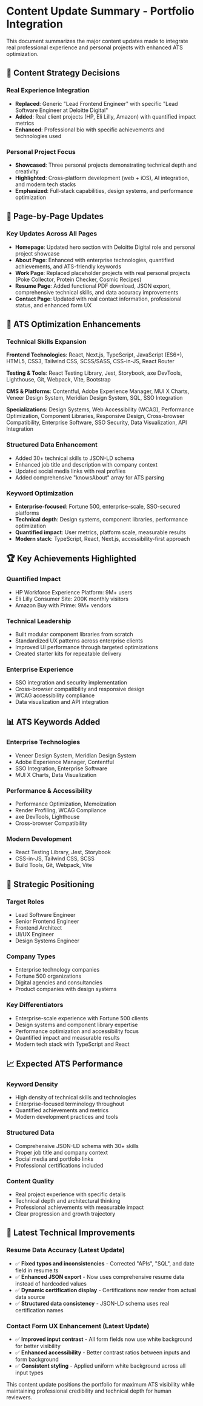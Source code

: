 # Content Update Summary - Portfolio Integration

This document summarizes the major content updates made to integrate real professional experience and personal projects with enhanced ATS optimization.

## 🎯 Content Strategy Decisions

### **Real Experience Integration**

- **Replaced**: Generic "Lead Frontend Engineer" with specific "Lead Software Engineer at Deloitte Digital"
- **Added**: Real client projects (HP, Eli Lilly, Amazon) with quantified impact metrics
- **Enhanced**: Professional bio with specific achievements and technologies used

### **Personal Project Focus**

- **Showcased**: Three personal projects demonstrating technical depth and creativity
- **Highlighted**: Cross-platform development (web + iOS), AI integration, and modern tech stacks
- **Emphasized**: Full-stack capabilities, design systems, and performance optimization

## 📝 Page-by-Page Updates

### **Key Updates Across All Pages**

- **Homepage**: Updated hero section with Deloitte Digital role and personal project showcase
- **About Page**: Enhanced with enterprise technologies, quantified achievements, and ATS-friendly keywords
- **Work Page**: Replaced placeholder projects with real personal projects (Poke Collector, Protein Checker, Cosmic Recipes)
- **Resume Page**: Added functional PDF download, JSON export, comprehensive technical skills, and data accuracy improvements
- **Contact Page**: Updated with real contact information, professional status, and enhanced form UX

## 🎯 ATS Optimization Enhancements

### **Technical Skills Expansion**

**Frontend Technologies**: React, Next.js, TypeScript, JavaScript (ES6+), HTML5, CSS3, Tailwind CSS, SCSS/SASS, CSS-in-JS, React Router

**Testing & Tools**: React Testing Library, Jest, Storybook, axe DevTools, Lighthouse, Git, Webpack, Vite, Bootstrap

**CMS & Platforms**: Contentful, Adobe Experience Manager, MUI X Charts, Veneer Design System, Meridian Design System, SQL, SSO Integration

**Specializations**: Design Systems, Web Accessibility (WCAG), Performance Optimization, Component Libraries, Responsive Design, Cross-browser Compatibility, Enterprise Software, SSO Security, Data Visualization, API Integration

### **Structured Data Enhancement**

- Added 30+ technical skills to JSON-LD schema
- Enhanced job title and description with company context
- Updated social media links with real profiles
- Added comprehensive "knowsAbout" array for ATS parsing

### **Keyword Optimization**

- **Enterprise-focused**: Fortune 500, enterprise-scale, SSO-secured platforms
- **Technical depth**: Design systems, component libraries, performance optimization
- **Quantified impact**: User metrics, platform scale, measurable results
- **Modern stack**: TypeScript, React, Next.js, accessibility-first approach

## 🏆 Key Achievements Highlighted

### **Quantified Impact**

- HP Workforce Experience Platform: 9M+ users
- Eli Lilly Consumer Site: 200K monthly visitors
- Amazon Buy with Prime: 9M+ vendors

### **Technical Leadership**

- Built modular component libraries from scratch
- Standardized UX patterns across enterprise clients
- Improved UI performance through targeted optimizations
- Created starter kits for repeatable delivery

### **Enterprise Experience**

- SSO integration and security implementation
- Cross-browser compatibility and responsive design
- WCAG accessibility compliance
- Data visualization and API integration

## 📊 ATS Keywords Added

### **Enterprise Technologies**

- Veneer Design System, Meridian Design System
- Adobe Experience Manager, Contentful
- SSO Integration, Enterprise Software
- MUI X Charts, Data Visualization

### **Performance & Accessibility**

- Performance Optimization, Memoization
- Render Profiling, WCAG Compliance
- axe DevTools, Lighthouse
- Cross-browser Compatibility

### **Modern Development**

- React Testing Library, Jest, Storybook
- CSS-in-JS, Tailwind CSS, SCSS
- Build Tools, Git, Webpack, Vite

## 🎯 Strategic Positioning

### **Target Roles**

- Lead Software Engineer
- Senior Frontend Engineer
- Frontend Architect
- UI/UX Engineer
- Design Systems Engineer

### **Company Types**

- Enterprise technology companies
- Fortune 500 organizations
- Digital agencies and consultancies
- Product companies with design systems

### **Key Differentiators**

- Enterprise-scale experience with Fortune 500 clients
- Design systems and component library expertise
- Performance optimization and accessibility focus
- Quantified impact and measurable results
- Modern tech stack with TypeScript and React

## 📈 Expected ATS Performance

### **Keyword Density**

- High density of technical skills and technologies
- Enterprise-focused terminology throughout
- Quantified achievements and metrics
- Modern development practices and tools

### **Structured Data**

- Comprehensive JSON-LD schema with 30+ skills
- Proper job title and company context
- Social media and portfolio links
- Professional certifications included

### **Content Quality**

- Real project experience with specific details
- Technical depth and architectural thinking
- Professional achievements with measurable impact
- Clear progression and growth trajectory

## 🔧 Latest Technical Improvements

### **Resume Data Accuracy** (Latest Update)

- ✅ **Fixed typos and inconsistencies** - Corrected "APIs", "SQL", and date field in resume.ts
- ✅ **Enhanced JSON export** - Now uses comprehensive resume data instead of hardcoded values
- ✅ **Dynamic certification display** - Certifications now render from actual data source
- ✅ **Structured data consistency** - JSON-LD schema uses real certification names

### **Contact Form UX Enhancement** (Latest Update)

- ✅ **Improved input contrast** - All form fields now use white background for better visibility
- ✅ **Enhanced accessibility** - Better contrast ratios between inputs and form background
- ✅ **Consistent styling** - Applied uniform white background across all input types

This content update positions the portfolio for maximum ATS visibility while maintaining professional credibility and technical depth for human reviewers.
